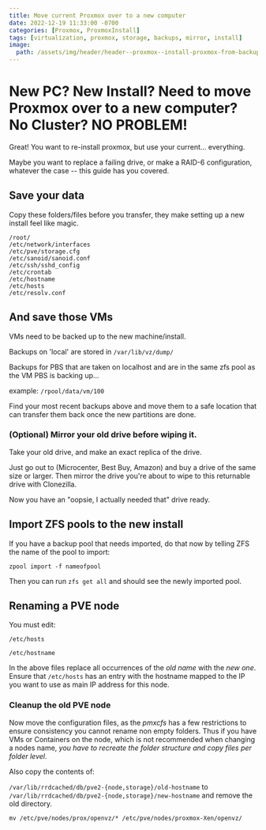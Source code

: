 ```yaml
---
title: Move current Proxmox over to a new computer
date: 2022-12-19 11:33:00 -0700
categories: [Proxmox, ProxmoxInstall]
tags: [virtualization, proxmox, storage, backups, mirror, install]
image:
  path: /assets/img/header/header--proxmox--install-proxmox-from-backup.jpg
---
```


# New PC? New Install? Need to move Proxmox over to a new computer? No Cluster? NO PROBLEM!

Great! You want to re-install proxmox, but use your current... everything.

Maybe you want to replace a failing drive, or make a RAID-6 configuration, whatever the case -- this guide has you covered.




## Save your data
Copy these folders/files before you transfer, they make setting up a new install feel like magic. 
```
/root/
/etc/network/interfaces
/etc/pve/storage.cfg
/etc/sanoid/sanoid.conf
/etc/ssh/sshd_config
/etc/crontab
/etc/hostname
/etc/hosts
/etc/resolv.conf
```



## And save those VMs

VMs need to be backed up to the new machine/install.

Backups on 'local' are stored in `/var/lib/vz/dump/`

Backups for PBS that are taken on localhost and are in the same zfs pool as the VM PBS is backing up... 

example: `/rpool/data/vm/100`

Find your most recent backups above and move them to a safe location that can transfer them back once the new partitions are done.



### (Optional) Mirror your old drive before wiping it.

Take your old drive, and make an exact replica of the drive. 

Just go out to (Microcenter, Best Buy, Amazon) and buy a drive of the same size or larger. Then mirror the drive you're about to wipe to this returnable drive with Clonezilla. 

Now you have an "oopsie, I actually needed that" drive ready.




## Import ZFS pools to the new install

If you have a backup pool that needs imported, do that now by telling ZFS the name of the pool to import:

`zpool import -f nameofpool`

Then you can run `zfs get all` and should see the newly imported pool.




## Renaming a PVE node

You must edit:

`/etc/hosts`

`/etc/hostname`

In the above files replace all occurrences of the *old name* with the *new one*. Ensure that `/etc/hosts` has an entry with the hostname mapped to the IP you want to use as main IP address for this node. 




### Cleanup the old PVE node

Now move the configuration files, as the *pmxcfs* has a few restrictions to ensure consistency you cannot rename non empty folders. Thus if you have VMs or Containers on the node, which is not recommended when changing a nodes name, *you have to recreate the folder structure and copy files per folder level*.

Also copy the contents of: 

`/var/lib/rrdcached/db/pve2-{node,storage}/old-hostname` to `/var/lib/rrdcached/db/pve2-{node,storage}/new-hostname` and remove the old directory. 

`mv /etc/pve/nodes/prox/openvz/* /etc/pve/nodes/proxmox-Xen/openvz/`

